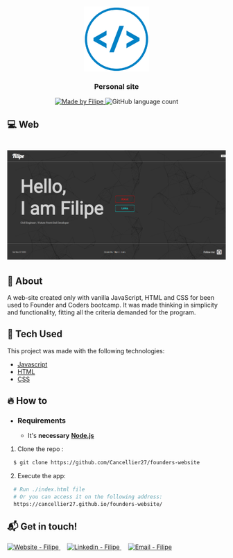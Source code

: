 <h3 align="center">
    <img alt="Logo" title="#logo" width="150px" src=".github/iconWebDev.png">
    <br><br>
    <b>Personal site</b> 
</h3>

<p align="center">
  <a href="https://www.linkedin.com/in/filipe-cancellier-da-costa-8459ab160/">
    <img alt="Made by Filipe" src="https://img.shields.io/badge/made%20by-Filipe-brightgreen">
  </a>

  <img alt="GitHub language count" src="https://img.shields.io/badge/languages-3-brightgreen">

</p>

## :computer: Web

<h1 align="center">
    <img alt="Web" src=".github/imageSite.png" width="650px">
</h1>

## :bookmark: About

A web-site created only with vanilla JavaScript, HTML and CSS for been used to Founder and Coders bootcamp. 
It was made thinking in simplicity and functionality, fitting all the criteria demanded for the program.

## :rocket: Tech Used

This project was made with the following technologies:

- [Javascript](https://developer.mozilla.org/en-US/docs/Web/JavaScript)
- [HTML](https://developer.mozilla.org/en-US/docs/Web/HTML)
- [CSS](https://developer.mozilla.org/en-US/docs/Web/CSS)

## :fire: How to

- ### **Requirements**

  - It's **necessary** **[Node.js](https://nodejs.org/en/)**

1. Clone the repo :

```sh
  $ git clone https://github.com/Cancellier27/founders-website
```

2. Execute the app:

```sh
  # Run ./index.html file
  # Or you can access it on the following address:
  https://cancellier27.github.io/founders-website/

```

## :mailbox_with_mail: Get in touch!

<a href="https://filipe-site.now.sh/" target="_blank" >
  <img alt="Website - Filipe" src="https://img.shields.io/badge/Website--%23F8952D?style=social">
</a>&nbsp;&nbsp;&nbsp;
<a href="https://www.linkedin.com/in/filipe-cancellier-da-costa-8459ab160/" target="_blank" >
  <img alt="Linkedin - Filipe" src="https://img.shields.io/badge/Linkedin--%23F8952D?style=social&logo=linkedin">
</a>&nbsp;&nbsp;&nbsp;
<a href="mailto:filipecancelliercosta@gmail.com" target="_blank" >
  <img alt="Email - Filipe" src="https://img.shields.io/badge/Email--%23F8952D?style=social&logo=gmail">
</a>
